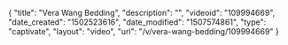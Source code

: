 {
    "title": "Vera Wang Bedding",
    "description": "",
    "videoid": "109994669",
    "date_created": "1502523616",
    "date_modified": "1507574861",
    "type": "captivate",
    "layout": "video",
    "url": "\/v\/vera-wang-bedding\/109994669"
}
